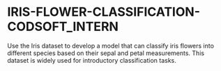 # IRIS-FLOWER-CLASSIFICATION-CODSOFT_INTERN
Use the Iris dataset to develop a model that can classify iris flowers into different species 
based on their sepal and petal measurements. 
This dataset is widely used for introductory classification tasks.
